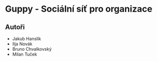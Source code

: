 # Guppy - Sociální síť pro organizace

## Autoři
- Jakub Hanslík
- Ilja Novák
- Bruno Chvalkovský
- Milan Tuček

